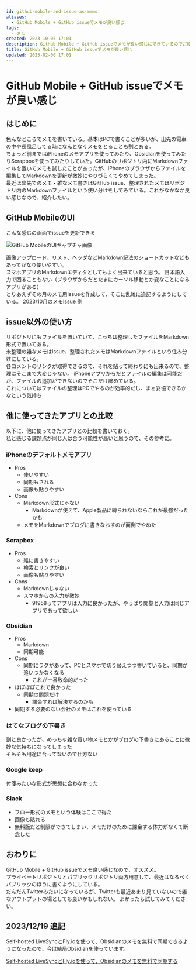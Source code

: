 ```yaml
---
id: github-mobile-and-issue-as-memo
aliases:
  - GitHub Mobile + GitHub issueでメモが良い感じ
tags:
  - メモ
created: 2023-10-05 17:01
description: GitHub Mobile + GitHub issueでメモが良い感じにできているのでご紹介
title: GitHub Mobile + GitHub issueでメモが良い感じ
updated: 2025-02-06 17:01
---
```


# GitHub Mobile + GitHub issueでメモが良い感じ

## はじめに

色んなところでメモを書いている。基本はPCで書くことが多いが、出先の電車の中や長風呂してる時になんとなくメモをとることも割とある。  
ちょっと前まではiPhoneのメモアプリを使ってみたり、Obsidianを使ってみたりScrapboxを使ってみたりしていた。GitHubのリポジトリ内にMarkdownファイルを置いてメモも試したことがあったが、iPhoneのブラウザからファイルを編集してMarkdownを更新が微妙にやりづらくてやめてしまった。  
最近は出先でのメモ・雑なメモ書きはGitHub issue、整理されたメモはリポジトリ内のMarkdownファイルという使い分けをしてみている。これがなかなか良い感じなので、紹介したい。

## GitHub MobileのUI

こんな感じの画面でissueを更新できる

![GitHub MobileのUIキャプチャ画像](https://i.gyazo.com/9469839a0c1ed41fb5a5e8047e022c47.png)

画像アップロード、リスト、ヘッダなどMarkdown記法のショートカットなどもあってかなり使いやすい。  
スマホアプリのMarkdownエディタとしてもよく出来ていると思う。
日本語入力で困ることもない（ブラウザからだとたまにカーソル移動とか変なことになるアプリがある）  
とりあえずその月のメモ用Issueを作成して、そこに乱雑に追記するようにしている。
[2023/10月のメモIssue 例](https://github.com/tkancf/p/issues/2)  

## issue以外の使い方

リポジトリにもファイルを置いていて、こっちは整理したファイルをMarkdown形式で置いてある。  
未整理の雑なメモはissue、整理されたメモはMarkdownファイルという住み分けにしている。  
各コメントのリンクが取得できるので、それを貼って終わりにも出来るので、整理はそこまで大変じゃない。
iPhoneアプリからだとファイルの編集は可能だが、ファイルの追加ができないのでそこだけ諦めている。  
これについてはファイルの整理はPCでやるのが効率的だし、まぁ妥協できるかなという気持ち

## 他に使ってきたアプリとの比較

以下に、他に使ってきたアプリとの比較を書いておく。  
私と感じる課題点が同じ人は合う可能性が高いと思うので、その参考に。

### iPhoneのデフォルトメモアプリ

- Pros
  - 使いやすい
  - 同期もされる
  - 画像も貼りやすい
- Cons
  - Markdown形式じゃない
    - Markdownが使えて、Apple製品に縛られないならこれが最強だったかも
  - メモをMarkdownでブログに書きなおすのが面倒でやめた

### Scrapbox

- Pros
  - 雑に書きやすい
  - 検索とリンクが良い
  - 画像も貼りやすい
- Cons
  - Markdownじゃない
  - スマホからの入力が微妙
    - 91958ってアプリは入力に良かったが、やっぱり閲覧と入力は同じアプリであって欲しい

### Obsidian

- Pros
  - Markdown
  - 同期可能
- Cons
  - 同期にラグがあって、PCとスマホで切り替えつつ書いていると、同期が追いつかなくなる
    - これが一番致命的だった
- ほぼほぼこれで良かった
  - 同期の問題だけ
    - 課金すれば解決するのかも
- 同期する必要のない会社のメモはこれを使っている

### はてなブログの下書き

割と良かったが、めっちゃ雑な買い物メモとかがブログの下書きにあることに微妙な気持ちになってしまった  
そもそも用途に合ってないので仕方ない

### Google keep

付箋みたいな形式が思想に合わなかった

### Slack

- フロー形式のメモという体験はここで得た
- 画像も貼れる
- 無料版だと制限ができてしまい、メモだけのために課金する体力がなくて断念した

## おわりに

GitHub Mobile + GitHub issueでメモ良い感じなので、オススメ。  
プライベートリポジトリとパブリックリポジトリ両方用意して、最近はなるべくパブリックのほうに書くようにしている。  
だんだんTwitterみたいになっているが、Twitterも最近あまり見ていないので雑なアウトプットの場としても良いかもしれない。
よかったら試してみてください。

## 2023/12/19 追記

Self-hosted LiveSyncとFly.ioを使って、Obsidianのメモを無料で同期できるようになったので、今は結局Obsidianを使っています。

[Self-hosted LiveSyncとFly.ioを使って、Obsidianのメモを無料で同期する](https://tkancf.com/blog/sync-obsidian-notes-free-self-hosted-livesync-flyio/)
